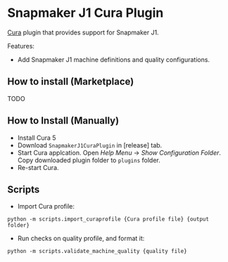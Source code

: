 # Snapmaker J1 Cura Plugin

[Cura](https://github.com/Ultimaker/Cura) plugin that provides support for Snapmaker J1.

Features:

- Add Snapmaker J1 machine definitions and quality configurations.

## How to install (Marketplace)

TODO

## How to Install (Manually)

- Install Cura 5
- Download `SnapmakerJ1CuraPlugin` in [release] tab.
- Start Cura applcation. Open *Help Menu* -> *Show Configuration Folder*. Copy downloaded plugin folder to `plugins` folder.
- Re-start Cura.

## Scripts

- Import Cura profile:
 
```Shell
python -m scripts.import_curaprofile {Cura profile file} {output folder}
```

- Run checks on quality profile, and format it:

```Shell
python -m scripts.validate_machine_quality {quality file}
```